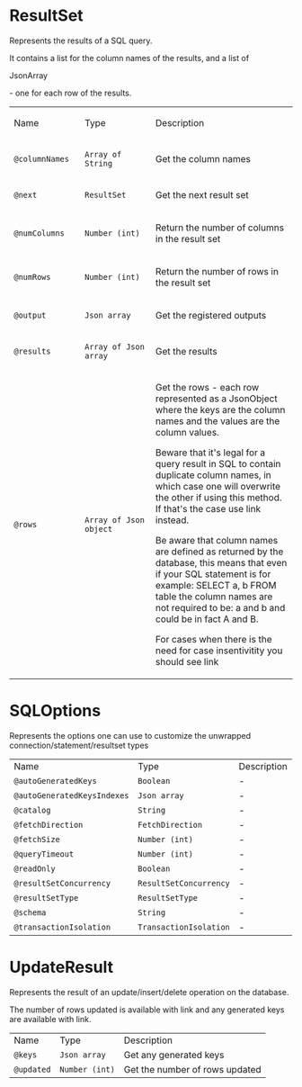 # ResultSet

Represents the results of a SQL query.

It contains a list for the column names of the results, and a list of

JsonArray

\- one for each row of the results.

<table>
<colgroup>
<col style="width: 25%" />
<col style="width: 25%" />
<col style="width: 50%" />
</colgroup>
<tbody>
<tr class="odd">
<td><p>Name</p></td>
<td><p>Type</p></td>
<td><p>Description</p></td>
</tr>
<tr class="even">
<td><p><code>@columnNames</code></p></td>
<td><p><code>Array of String</code></p></td>
<td><p>Get the column names</p></td>
</tr>
<tr class="odd">
<td><p><code>@next</code></p></td>
<td><p><code>ResultSet</code></p></td>
<td><p>Get the next result set</p></td>
</tr>
<tr class="even">
<td><p><code>@numColumns</code></p></td>
<td><p><code>Number (int)</code></p></td>
<td><p>Return the number of columns in the result set</p></td>
</tr>
<tr class="odd">
<td><p><code>@numRows</code></p></td>
<td><p><code>Number (int)</code></p></td>
<td><p>Return the number of rows in the result set</p></td>
</tr>
<tr class="even">
<td><p><code>@output</code></p></td>
<td><p><code>Json array</code></p></td>
<td><p>Get the registered outputs</p></td>
</tr>
<tr class="odd">
<td><p><code>@results</code></p></td>
<td><p><code>Array of Json array</code></p></td>
<td><p>Get the results</p></td>
</tr>
<tr class="even">
<td><p><code>@rows</code></p></td>
<td><p><code>Array of Json object</code></p></td>
<td><p>Get the rows - each row represented as a JsonObject where the keys are the column names and the values are the column values.</p>
<p>Beware that it's legal for a query result in SQL to contain duplicate column names, in which case one will overwrite the other if using this method. If that's the case use link instead.</p>
<p>Be aware that column names are defined as returned by the database, this means that even if your SQL statement is for example: SELECT a, b FROM table the column names are not required to be: a and b and could be in fact A and B.</p>
<p>For cases when there is the need for case insentivitity you should see link</p></td>
</tr>
</tbody>
</table>

# SQLOptions

Represents the options one can use to customize the unwrapped
connection/statement/resultset types

|                             |                        |             |
| --------------------------- | ---------------------- | ----------- |
| Name                        | Type                   | Description |
| `@autoGeneratedKeys`        | `Boolean`              | \-          |
| `@autoGeneratedKeysIndexes` | `Json array`           | \-          |
| `@catalog`                  | `String`               | \-          |
| `@fetchDirection`           | `FetchDirection`       | \-          |
| `@fetchSize`                | `Number (int)`         | \-          |
| `@queryTimeout`             | `Number (int)`         | \-          |
| `@readOnly`                 | `Boolean`              | \-          |
| `@resultSetConcurrency`     | `ResultSetConcurrency` | \-          |
| `@resultSetType`            | `ResultSetType`        | \-          |
| `@schema`                   | `String`               | \-          |
| `@transactionIsolation`     | `TransactionIsolation` | \-          |

# UpdateResult

Represents the result of an update/insert/delete operation on the
database.

The number of rows updated is available with link and any generated keys
are available with link.

|            |                |                                |
| ---------- | -------------- | ------------------------------ |
| Name       | Type           | Description                    |
| `@keys`    | `Json array`   | Get any generated keys         |
| `@updated` | `Number (int)` | Get the number of rows updated |

